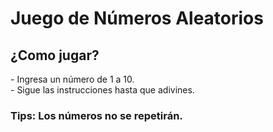 <h1> Juego de Números Aleatorios </h1>
<h2> ¿Como jugar? </h2>
- Ingresa un número de 1 a 10. <br>
- Sigue las instrucciones hasta que adivines.<br>
<h3> Tips: Los números no se repetirán.</h3>

